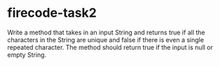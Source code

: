 # firecode-task2
Write a method that takes in an input String and returns true if all the characters in the String are unique and false if there is even a single repeated character.
The method should return true if the input is null or empty String.
